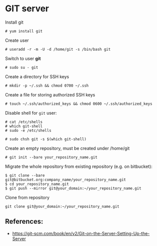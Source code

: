 # GIT server

Install git

```
# yum install git
```

Create user

```
# useradd -r -m -U -d /home/git -s /bin/bash git
```

Switch to user **git**

```
# sudo su - git
```

Create a directory for SSH keys

```
# mkdir -p ~/.ssh && chmod 0700 ~/.ssh
```

Create a file for storing authorized SSH keys

```
# touch ~/.ssh/authorized_keys && chmod 0600 ~/.ssh/authorized_keys
```

Disable shell for `git` user:

```
# cat /etc/shells   
# which git-shell   
# sudo -e /etc/shells
```

```
# sudo chsh git -s $(which git-shell)
```

Create an empty repository, must be created under /home/git

```
# git init --bare your_repository_name.git
```

Migrate the whole repository from existing repository (e.g. on bitbucket):

```
$ git clone --bare git@bitbucket.org:company_name/your_repository_name.git
$ cd your_repository_name.git
$ git push --mirror git@your_domain:~/your_repository_name.git
```

Clone from repository

```
git clone git@your_domain:~/your_repository_name.git
```

## References:

- https://git-scm.com/book/en/v2/Git-on-the-Server-Setting-Up-the-Server

